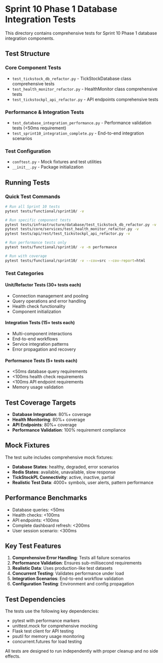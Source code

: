 # Sprint 10 Phase 1 Database Integration Tests

This directory contains comprehensive tests for Sprint 10 Phase 1 database integration components.

## Test Structure

### Core Component Tests
- `test_tickstock_db_refactor.py` - TickStockDatabase class comprehensive tests
- `test_health_monitor_refactor.py` - HealthMonitor class comprehensive tests  
- `test_tickstockpl_api_refactor.py` - API endpoints comprehensive tests

### Performance & Integration Tests
- `test_database_integration_performance.py` - Performance validation tests (<50ms requirement)
- `test_sprint10_integration_complete.py` - End-to-end integration scenarios

### Test Configuration
- `conftest.py` - Mock fixtures and test utilities
- `__init__.py` - Package initialization

## Running Tests

### Quick Test Commands
```bash
# Run all Sprint 10 tests
pytest tests/functional/sprint10/ -v

# Run specific component tests
pytest tests/infrastructure/database/test_tickstock_db_refactor.py -v
pytest tests/core/services/test_health_monitor_refactor.py -v
pytest tests/api/rest/test_tickstockpl_api_refactor.py -v

# Run performance tests only
pytest tests/functional/sprint10/ -v -m performance

# Run with coverage
pytest tests/functional/sprint10/ -v --cov=src --cov-report=html
```

### Test Categories

#### Unit/Refactor Tests (30+ tests each)
- Connection management and pooling
- Query operations and error handling
- Health check functionality
- Component initialization

#### Integration Tests (15+ tests each)
- Multi-component interactions
- End-to-end workflows
- Service integration patterns
- Error propagation and recovery

#### Performance Tests (5+ tests each)
- <50ms database query requirements
- <100ms health check requirements
- <100ms API endpoint requirements
- Memory usage validation

## Test Coverage Targets

- **Database Integration**: 80%+ coverage
- **Health Monitoring**: 80%+ coverage  
- **API Endpoints**: 80%+ coverage
- **Performance Validation**: 100% requirement compliance

## Mock Fixtures

The test suite includes comprehensive mock fixtures:

- **Database States**: healthy, degraded, error scenarios
- **Redis States**: available, unavailable, slow response
- **TickStockPL Connectivity**: active, inactive, partial
- **Realistic Test Data**: 4000+ symbols, user alerts, pattern performance

## Performance Benchmarks

- Database queries: <50ms
- Health checks: <100ms
- API endpoints: <100ms
- Complete dashboard refresh: <200ms
- User session scenario: <300ms

## Key Test Features

1. **Comprehensive Error Handling**: Tests all failure scenarios
2. **Performance Validation**: Ensures sub-millisecond requirements
3. **Realistic Data**: Uses production-like test datasets
4. **Concurrent Testing**: Validates performance under load
5. **Integration Scenarios**: End-to-end workflow validation
6. **Configuration Testing**: Environment and config propagation

## Test Dependencies

The tests use the following key dependencies:
- pytest with performance markers
- unittest.mock for comprehensive mocking
- Flask test client for API testing
- psutil for memory usage monitoring
- concurrent.futures for load testing

All tests are designed to run independently with proper cleanup and no side effects.
